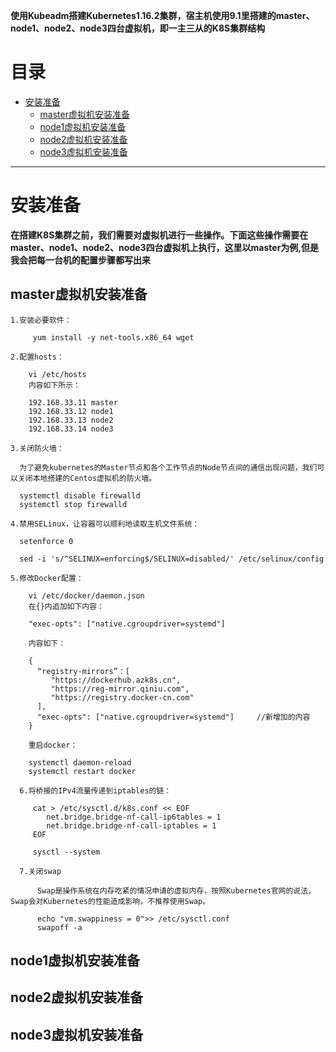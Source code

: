 
**使用Kubeadm搭建Kubernetes1.16.2集群，宿主机使用9.1里搭建的master、node1、node2、node3四台虚拟机，即一主三从的K8S集群结构**

# 目录

* [安装准备](#安装准备)
  * [master虚拟机安装准备](#master虚拟机安装准备)
  * [node1虚拟机安装准备](#node1虚拟机安装准备)
  * [node2虚拟机安装准备](#node2虚拟机安装准备)
  * [node3虚拟机安装准备](#node3虚拟机安装准备)
  
---

# 安装准备

**在搭建K8S集群之前，我们需要对虚拟机进行一些操作。下面这些操作需要在master、node1、node2、node3四台虚拟机上执行，这里以master为例,但是我会把每一台机的配置步骤都写出来**

## master虚拟机安装准备

    1.安装必要软件：

         yum install -y net-tools.x86_64 wget
    
    2.配置hosts：

        vi /etc/hosts
        内容如下所示：

        192.168.33.11 master
        192.168.33.12 node1
        192.168.33.13 node2
        192.168.33.14 node3

    3.关闭防火墙：

      为了避免kubernetes的Master节点和各个工作节点的Node节点间的通信出现问题，我们可以关闭本地搭建的Centos虚拟机的防火墙。

      systemctl disable firewalld
      systemctl stop firewalld

    4.禁用SELinux，让容器可以顺利地读取主机文件系统：

      setenforce 0

      sed -i 's/^SELINUX=enforcing$/SELINUX=disabled/' /etc/selinux/config
      
    5.修改Docker配置：

        vi /etc/docker/daemon.json
        在{}内追加如下内容：

        "exec-opts": ["native.cgroupdriver=systemd"]

        内容如下：
        
        {
          “registry-mirrors”：[
             "https://dockerhub.azk8s.cn",
             "https://reg-mirror.qiniu.com",
             "https://registry.docker-cn.com"
          ],
          "exec-opts": ["native.cgroupdriver=systemd"]     //新增加的内容
        }

        重启docker：

        systemctl daemon-reload
        systemctl restart docker

      6.将桥接的IPv4流量传递到iptables的链：

         cat > /etc/sysctl.d/k8s.conf << EOF
            net.bridge.bridge-nf-call-ip6tables = 1
            net.bridge.bridge-nf-call-iptables = 1
         EOF

         sysctl --system

      7.关闭swap

          Swap是操作系统在内存吃紧的情况申请的虚拟内存，按照Kubernetes官网的说法，Swap会对Kubernetes的性能造成影响，不推荐使用Swap。

          echo "vm.swappiness = 0">> /etc/sysctl.conf 
          swapoff -a

## node1虚拟机安装准备

## node2虚拟机安装准备

## node3虚拟机安装准备

